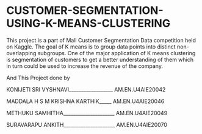 # CUSTOMER-SEGMENTATION-USING-K-MEANS-CLUSTERING
This project is a part of Mall Customer Segmentation Data competition held on Kaggle. The goal of K means is to group data points into distinct non-overlapping subgroups. One of the major application of K means clustering is segmentation of customers to get a better understanding of them which in turn could be used to increase the revenue of the company.

And This Project done by

KONIJETI SRI VYSHNAVI__________________              AM.EN.U4AIE20042

MADDALA H S M KRISHNA KARTHIK_____   AM.EN.U4AIE20046

METHUKU SAMHITHA_____________________                 AM.EN.U4AIE20049

SURAVARAPU ANKITH_____________________          AM.EN.U4AIE20070
